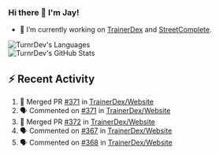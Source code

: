 ### Hi there 👋 I'm Jay!

- 🔭 I’m currently working on [TrainerDex](https://www.github.com/TrainerDex) and [StreetComplete](https://github.com/streetcomplete/StreetComplete).

![TurnrDev's Languages](https://github-readme-stats.vercel.app/api/top-langs/?username=TurnrDev&layout=compact&hide_border=true&title_color=1fa6aa&text_color=233247)
<br>
![TurnrDev's GitHub Stats](https://github-readme-stats.vercel.app/api?username=TurnrDev&show_icons=true&hide_border=true&count_private=true&include_all_commits=true&icon_color=1fa6aa&title_color=1fa6aa&text_color=233247)
<br>

## :zap: Recent Activity

<!--START_SECTION:activity-->
1. 🎉 Merged PR [#371](https://github.com/TrainerDex/Website/pull/371) in [TrainerDex/Website](https://github.com/TrainerDex/Website)
2. 🗣 Commented on [#371](https://github.com/TrainerDex/Website/issues/371) in [TrainerDex/Website](https://github.com/TrainerDex/Website)
3. 🎉 Merged PR [#372](https://github.com/TrainerDex/Website/pull/372) in [TrainerDex/Website](https://github.com/TrainerDex/Website)
4. 🗣 Commented on [#367](https://github.com/TrainerDex/Website/issues/367) in [TrainerDex/Website](https://github.com/TrainerDex/Website)
5. 🗣 Commented on [#368](https://github.com/TrainerDex/Website/issues/368) in [TrainerDex/Website](https://github.com/TrainerDex/Website)
<!--END_SECTION:activity-->
